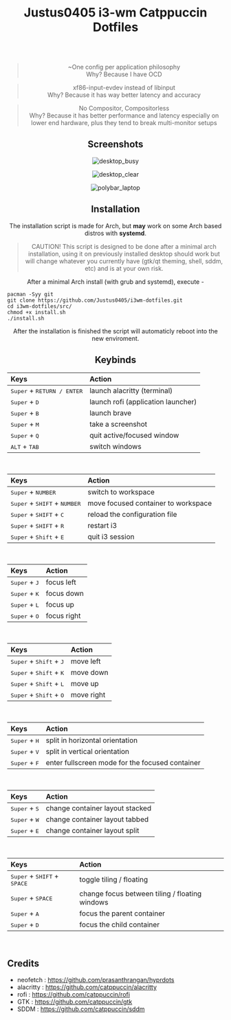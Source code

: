 <div align = center><h1>Justus0405 i3-wm Catppuccin Dotfiles</h1><br><br>

> ~One config per application philosophy <br>
> Why? Because I have OCD

> xf86-input-evdev instead of libinput <br> 
> Why? Because it has way better latency and accuracy

> No Compositor, Compositorless <br>
> Why? Because it has better performance and latency especially on lower end hardware, plus they tend to break multi-monitor setups

## Screenshots

![desktop_busy](https://github.com/Justus0405/i3wm-dotfiles/assets/143542687/d4c5504f-49e9-438c-a139-1564b8d4bb35)

![desktop_clear](https://github.com/Justus0405/i3wm-dotfiles/assets/143542687/e5713d05-7c7c-4e3b-904e-1fc28fe1ab9d)

![polybar_laptop](https://github.com/Justus0405/i3wm-dotfiles/assets/143542687/0261a05d-3c34-4484-8043-532ed8683106)

## Installation

The installation script is made for Arch, but **may** work on some Arch based distros with **systemd**.

> CAUTION!
> This script is designed to be done after a minimal arch installation, using it on previously installed desktop should work but will change whatever you currently have (gtk/qt theming, shell, sddm, etc) and is at your own risk.

After a minimal Arch install (with grub and systemd), execute -

<div align = left>

```shell
pacman -Syy git
git clone https://github.com/Justus0405/i3wm-dotfiles.git
cd i3wm-dotfiles/src/
chmod +x install.sh
./install.sh
```

<div align = center>

After the installation is finished the script will automaticly reboot into the new enviroment.

## Keybinds

| Keys | Action |
| :--  | :-- |
| <kbd>Super</kbd> + <kbd>RETURN / ENTER</kbd> | launch alacritty (terminal)
| <kbd>Super</kbd> + <kbd>D</kbd> | launch rofi (application launcher)
| <kbd>Super</kbd> + <kbd>B</kbd> | launch brave
| <kbd>Super</kbd> + <kbd>M</kbd> | take a screenshot
| <kbd>Super</kbd> + <kbd>Q</kbd> | quit active/focused window
| <kbd>ALT</kbd> + <kbd>TAB</kbd> | switch windows

<br>

| Keys | Action |
| :--  | :-- |
| <kbd>Super</kbd> + <kbd>NUMBER</kbd> | switch to workspace
| <kbd>Super</kbd> + <kbd>SHIFT</kbd> + <kbd>NUMBER</kbd> | move focused container to workspace
| <kbd>Super</kbd> + <kbd>SHIFT</kbd> + <kbd>C</kbd> | reload the configuration file
| <kbd>Super</kbd> + <kbd>SHIFT</kbd> + <kbd>R</kbd> | restart i3
| <kbd>Super</kbd> + <kbd>Shift</kbd> + <kbd>E</kbd> | quit i3 session

<br>

| Keys | Action |
| :--  | :-- |
| <kbd>Super</kbd> + <kbd>J</kbd> | focus left
| <kbd>Super</kbd> + <kbd>K</kbd> | focus down
| <kbd>Super</kbd> + <kbd>L</kbd> | focus up
| <kbd>Super</kbd> + <kbd>O</kbd> | focus right

<br>

| Keys | Action |
| :--  | :-- |
| <kbd>Super</kbd> + <kbd>Shift</kbd> + <kbd>J</kbd> | move left
| <kbd>Super</kbd> + <kbd>Shift</kbd> + <kbd>K</kbd> | move down
| <kbd>Super</kbd> + <kbd>Shift</kbd> + <kbd>L</kbd> | move up
| <kbd>Super</kbd> + <kbd>Shift</kbd> + <kbd>O</kbd> | move right

<br>

| Keys | Action |
| :--  | :-- |
| <kbd>Super</kbd> + <kbd>H</kbd> | split in horizontal orientation
| <kbd>Super</kbd> + <kbd>V</kbd> | split in vertical orientation
| <kbd>Super</kbd> + <kbd>F</kbd> | enter fullscreen mode for the focused container

<br>

| Keys | Action |
| :--  | :-- |
| <kbd>Super</kbd> + <kbd>S</kbd> | change container layout stacked
| <kbd>Super</kbd> + <kbd>W</kbd> | change container layout tabbed
| <kbd>Super</kbd> + <kbd>E</kbd> | change container layout split

<br>

| Keys | Action |
| :--  | :-- |
| <kbd>Super</kbd> + <kbd>SHIFT</kbd> + <kbd>SPACE</kbd> | toggle tiling / floating
| <kbd>Super</kbd> + <kbd>SPACE</kbd> | change focus between tiling / floating windows
| <kbd>Super</kbd> + <kbd>A</kbd> | focus the parent container
| <kbd>Super</kbd> + <kbd>D</kbd> | focus the child container

<br>
<div align = left>

## Credits

 - neofetch : https://github.com/prasanthrangan/hyprdots
 - alacritty : https://github.com/catppuccin/alacritty
 - rofi : https://github.com/catppuccin/rofi
 - GTK : https://github.com/catppuccin/gtk
 - SDDM : https://github.com/catppuccin/sddm
